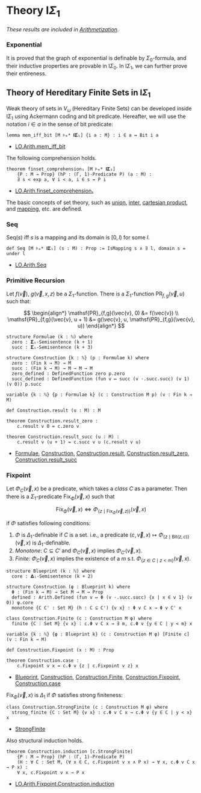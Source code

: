 # Theory $\mathsf{I}\Sigma_1$

_These results are included in [Arithmetization](https://github.com/iehality/Arithmetization/tree/master)._

### Exponential

It is proved that the graph of exponential is definable by $\Sigma_0$-formula,
and their inductive properties are provable in $\mathsf{I}\Sigma_0$.
In $\mathsf{I}\Sigma_1$, we can further prove their entireness.

## Theory of Hereditary Finite Sets in $\mathsf{I}\Sigma_1$

Weak theory of sets in $V_\omega$ (Hereditary Finite Sets) can be developed inside $\mathsf{I}\Sigma_1$ using Ackermann coding and bit predicate. Hereafter, we will use the notation $i \in a$ in the sense of bit predicate:

```lean
lemma mem_iff_bit [M ⊧ₘ* 𝐈𝚺₁] {i a : M} : i ∈ a ↔ Bit i a
```

- [LO.Arith.mem_iff_bit](https://formalizedformallogic.github.io/Arithmetization/docs/Arithmetization/ISigmaOne/Bit.html#LO.Arith.mem_iff_bit)

The following comprehension holds.

```lean
theorem finset_comprehension₁ [M ⊧ₘ* 𝐈𝚺₁]
    {P : M → Prop} (hP : (Γ, 1)-Predicate P) (a : M) :
    ∃ s < exp a, ∀ i < a, i ∈ s ↔ P i
```

- [LO.Arith.finset_comprehension₁](https://formalizedformallogic.github.io/Arithmetization/docs/Arithmetization/ISigmaOne/Bit.html#LO.Arith.finset_comprehension%E2%82%81)

The basic concepts of set theory, such as [union](https://formalizedformallogic.github.io/Arithmetization/docs/Arithmetization/ISigmaOne/HFS/Basic.html#LO.Arith.union), [inter](https://formalizedformallogic.github.io/Arithmetization/docs/Arithmetization/ISigmaOne/HFS/Basic.html#LO.Arith.inter),
[cartesian product](https://formalizedformallogic.github.io/Arithmetization/docs/Arithmetization/ISigmaOne/HFS/Basic.html#LO.Arith.product),
and [mapping](https://formalizedformallogic.github.io/Arithmetization/docs/Arithmetization/ISigmaOne/HFS/Basic.html#LO.Arith.IsMapping), etc. are defined.

### Seq

$\mathrm{Seq}(s)$ iff $s$ is a mapping and its domain is $[0, l)$ for some $l$.

```lean
def Seq [M ⊧ₘ* 𝐈𝚺₁] (s : M) : Prop := IsMapping s ∧ ∃ l, domain s = under l
```

- [LO.Arith.Seq](https://formalizedformallogic.github.io/Arithmetization/docs/Arithmetization/ISigmaOne/HFS/Seq.html#LO.Arith.Seq)

### Primitive Recursion

Let $f(\vec v)$, $g(\vec{v}, x, z)$ be a $\Sigma_1$-function.
There is a $\Sigma_1$-function $\mathsf{PR}_{f,g}(\vec{v}, u)$ such that:

$$
\begin{align*}
  \mathsf{PR}_{f,g}(\vec{v}, 0) &= f(\vec{v}) \\
  \mathsf{PR}_{f,g}(\vec{v}, u + 1) &= g(\vec{v}, u, \mathsf{PR}_{f,g}(\vec{v}, u))
\end{align*}
$$

```lean
structure Formulae (k : ℕ) where
  zero : 𝚺₁-Semisentence (k + 1)
  succ : 𝚺₁-Semisentence (k + 3)

structure Construction {k : ℕ} (p : Formulae k) where
  zero : (Fin k → M) → M
  succ : (Fin k → M) → M → M → M
  zero_defined : DefinedFunction zero p.zero
  succ_defined : DefinedFunction (fun v ↦ succ (v ·.succ.succ) (v 1) (v 0)) p.succ

variable {k : ℕ} {p : Formulae k} (c : Construction M p) (v : Fin k → M)

def Construction.result (u : M) : M

theorem Construction.result_zero :
    c.result v 0 = c.zero v

theorem Construction.result_succ (u : M) :
    c.result v (u + 1) = c.succ v u (c.result v u)
```

- [Formulae](https://formalizedformallogic.github.io/Arithmetization/docs/Arithmetization/ISigmaOne/HFS/PRF.html#LO.Arith.PR.Formulae), [Construction](https://formalizedformallogic.github.io/Arithmetization/docs/Arithmetization/ISigmaOne/HFS/PRF.html#LO.Arith.PR.Construction), [Construction.result](https://formalizedformallogic.github.io/Arithmetization/docs/Arithmetization/ISigmaOne/HFS/PRF.html#LO.Arith.PR.Construction.result), [Construction.result_zero](https://formalizedformallogic.github.io/Arithmetization/docs/Arithmetization/ISigmaOne/HFS/PRF.html#LO.Arith.PR.Construction.result_zero), [Construction.result_succ](https://formalizedformallogic.github.io/Arithmetization/docs/Arithmetization/ISigmaOne/HFS/PRF.html#LO.Arith.PR.Construction.result_succ)

### Fixpoint

Let $\Phi_C(\vec{v}, x)$ be a predicate, which takes a _class_ $C$ as a parameter.
Then there is a $\Sigma_1$-predicate $\mathsf{Fix}_{\Phi}(\vec{v}, x)$ such that

$$
  \mathsf{Fix}_\Phi(\vec{v}, x) \iff \Phi_{\{z \mid \mathsf{Fix}_\Phi(\vec{v}, z)\}} (\vec{v}, x)
$$

if $\Phi$ satisfies following conditions:

1.  $\Phi$ is $\Delta_1$-definable if $C$ is a set. i.e.,
    a predicate $(c, \vec{v}, x) \mapsto \Phi_{\{z \mid \mathrm{Bit}(z, c)\}}(\vec{v}, x)$ is $\Delta_1$-definable.
2.  _Monotone_: $C \subseteq C'$ and $\Phi_C(\vec{v}, x)$ implies $\Phi_{C'}(\vec{v}, x)$.
3.  _Finite_: $\Phi_C (\vec{v}, x)$ implies the existence of a $m$ s.t. $\Phi_{\{z \in C \mid z < m\}} (\vec{v}, x)$.

```lean
structure Blueprint (k : ℕ) where
  core : 𝚫₁-Semisentence (k + 2)

structure Construction (φ : Blueprint k) where
  Φ : (Fin k → M) → Set M → M → Prop
  defined : Arith.Defined (fun v ↦ Φ (v ·.succ.succ) {x | x ∈ v 1} (v 0)) φ.core
  monotone {C C' : Set M} (h : C ⊆ C') {v x} : Φ v C x → Φ v C' x

class Construction.Finite (c : Construction M φ) where
  finite {C : Set M} {v x} : c.Φ v C x → ∃ m, c.Φ v {y ∈ C | y < m} x

variable {k : ℕ} {φ : Blueprint k} (c : Construction M φ) [Finite c] (v : Fin k → M)

def Construction.Fixpoint (x : M) : Prop

theorem Construction.case :
    c.Fixpoint v x ↔ c.Φ v {z | c.Fixpoint v z} x
```

- [Blueprint](https://formalizedformallogic.github.io/Arithmetization/docs/Arithmetization/ISigmaOne/HFS/Fixpoint.html#LO.Arith.Fixpoint.Blueprint), [Construction](https://formalizedformallogic.github.io/Arithmetization/docs/Arithmetization/ISigmaOne/HFS/Fixpoint.html#LO.Arith.Fixpoint.Construction), [Construction.Finite](https://formalizedformallogic.github.io/Arithmetization/docs/Arithmetization/ISigmaOne/HFS/Fixpoint.html#LO.Arith.Fixpoint.Construction.Finite), [Construction.Fixpoint](https://formalizedformallogic.github.io/Arithmetization/docs/Arithmetization/ISigmaOne/HFS/Fixpoint.html#LO.Arith.Fixpoint.Construction.Fixpoint), [Construction.case](https://formalizedformallogic.github.io/Arithmetization/docs/Arithmetization/ISigmaOne/HFS/Fixpoint.html#LO.Arith.Fixpoint.Construction.case)

$\mathsf{Fix}_\Phi(\vec v, x)$ is $\Delta_1$ if $\Phi$ satisfies strong finiteness:

```lean
class Construction.StrongFinite (c : Construction M φ) where
  strong_finite {C : Set M} {v x} : c.Φ v C x → c.Φ v {y ∈ C | y < x} x
```

- [StrongFinite](https://formalizedformallogic.github.io/Arithmetization/docs/Arithmetization/ISigmaOne/HFS/Fixpoint.html#LO.Arith.Fixpoint.Construction.StrongFinite)

Also structural induction holds.

```lean
theorem Construction.induction [c.StrongFinite]
    {P : M → Prop} (hP : (Γ, 1)-Predicate P)
    (H : ∀ C : Set M, (∀ x ∈ C, c.Fixpoint v x ∧ P x) → ∀ x, c.Φ v C x → P x) :
    ∀ x, c.Fixpoint v x → P x
```

- [LO.Arith.Fixpoint.Construction.induction](https://formalizedformallogic.github.io/Arithmetization/docs/Arithmetization/ISigmaOne/HFS/Fixpoint.html#LO.Arith.Fixpoint.Construction.induction)
